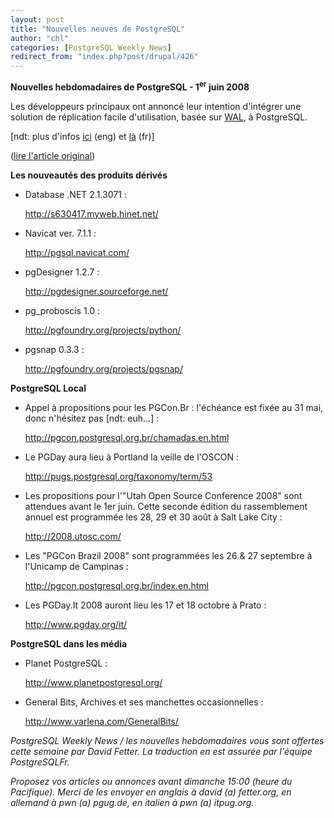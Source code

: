 ```yaml
---
layout: post
title: "Nouvelles neuves de PostgreSQL"
author: "chl"
categories: [PostgreSQL Weekly News]
redirect_from: "index.php?post/drupal/426"
---
```



<p><strong>Nouvelles hebdomadaires de PostgreSQL - 1<sup>er</sup> juin 2008</strong></p>

<p>Les développeurs principaux ont annoncé leur intention d'intégrer une solution de réplication facile d'utilisation, basée sur <a href="http://docs.postgresqlfr.org/8.3/wal-intro.html">WAL</a>, à PostgreSQL.

[ndt: plus d'infos <a href="http://archives.postgresql.org/pgsql-hackers/2008-05/msg00913.php">ici</a> (eng) et <a href="http://www.postgresqlfr.org/?q=node/1656">là</a> (fr)]</p>

<p>(<a href="http://people.planetpostgresql.org/dfetter/index.php?/archives/175-PostgreSQL-Weekly-News-June-01-2008.html">lire l'article original</a>)</p>

<!--more-->


<strong>Les nouveautés des produits dérivés</strong>

<ul>

<li>Database .NET 2.1.3071&nbsp;:

<a target="_blank" href="http://s630417.myweb.hinet.net/">http://s630417.myweb.hinet.net/</a></li>

<li>Navicat ver. 7.1.1&nbsp;:

<a target="_blank" href="http://pgsql.navicat.com/">http://pgsql.navicat.com/</a></li>

<li>pgDesigner 1.2.7&nbsp;:

<a target="_blank" href="http://pgdesigner.sourceforge.net/">http://pgdesigner.sourceforge.net/</a></li>

<li>pg_proboscis 1.0&nbsp;:

<a target="_blank" href="http://pgfoundry.org/projects/python/">http://pgfoundry.org/projects/python/</a></li>

<li>pgsnap 0.3.3&nbsp;:

<a target="_blank" href="http://pgfoundry.org/projects/pgsnap/">http://pgfoundry.org/projects/pgsnap/</a></li>

</ul>

<!--break-->

<p><strong>PostgreSQL Local</strong></p>

<ul>

<li>Appel à propositions pour les PGCon.Br&nbsp;: l'échéance est fixée au 31 mai, donc n'hésitez pas [ndt: euh...]&nbsp;:

<a target="_blank" href="http://pgcon.postgresql.org.br/chamadas.en.html">http://pgcon.postgresql.org.br/chamadas.en.html</a></li>

<li>Le PGDay aura lieu à Portland la veille de l'OSCON&nbsp;:

<a target="_blank" href="http://pugs.postgresql.org/taxonomy/term/53">http://pugs.postgresql.org/taxonomy/term/53</a></li>

<li>Les propositions pour l'"Utah Open Source Conference 2008" sont attendues avant le 1er juin. Cette seconde édition du rassemblement annuel est programmée les 28, 29 et 30 août à Salt Lake City&nbsp;:

<a target="_blank" href="http://2008.utosc.com/">http://2008.utosc.com/</a></li>

<li>Les "PGCon Brazil 2008" sont programmées les 26 &amp; 27 septembre à l'Unicamp de Campinas&nbsp;:

<a target="_blank" href="http://pgcon.postgresql.org.br/index.en.html">http://pgcon.postgresql.org.br/index.en.html</a></li>

<li>Les PGDay.It 2008 auront lieu les 17 et 18 octobre à Prato&nbsp;:

<a target="_blank" href="http://www.pgday.org/it/">http://www.pgday.org/it/</a></li>

</ul>

<p><strong>PostgreSQL dans les média</strong></p>

<ul>

<li>Planet PostgreSQL&nbsp;:

<a target="_blank" href="http://www.planetpostgresql.org/">http://www.planetpostgresql.org/</a></li>

<li>General Bits, Archives et ses manchettes occasionnelles&nbsp;:

<a target="_blank" href="http://www.varlena.com/GeneralBits/">http://www.varlena.com/GeneralBits/</a></li>

</ul>

<p><em>PostgreSQL Weekly News / les nouvelles hebdomadaires vous sont offertes cette semaine par David Fetter. La traduction en est assurée par l'équipe PostgreSQLFr.</em></p>

<p><em>Proposez vos articles ou annonces avant dimanche 15:00 (heure du Pacifique). Merci de les envoyer en anglais à david (a) fetter.org, en allemand à pwn (a) pgug.de, en italien à pwn (a) itpug.org.</em></p>